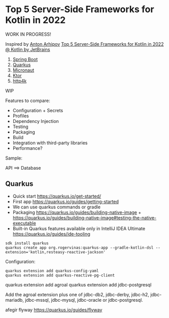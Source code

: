 # Top 5 Server-Side Frameworks for Kotlin in 2022

WORK IN PROGRESS!

Inspired by [Anton Arhipov](https://twitter.com/antonarhipov) [Top 5 Server-Side Frameworks for Kotlin in 2022 @ Kotlin by JetBrains](https://www.youtube.com/watch?v=pYK5KkuZ3aU)

1. [Spring Boot](https://spring.io/projects/spring-boot)
2. [Quarkus](https://quarkus.io/)
3. [Micronaut](https://micronaut.io/)
4. [Ktor](https://ktor.io/docs/welcome.html)
5. [http4k](https://www.http4k.org/)

WIP

Features to compare:
* Configuration + Secrets
* Profiles
* Dependency Injection
* Testing
* Packaging
* Build
* Integration with third-party libraries
* Performance?

Sample:

API ==> Database

## Quarkus

* Quick start https://quarkus.io/get-started/ 
* First app https://quarkus.io/guides/getting-started
* We can use quarkus commands or gradle
* Packaging https://quarkus.io/guides/building-native-image + https://quarkus.io/guides/building-native-image#testing-the-native-executable
* Built-in Quarkus features available only in IntelliJ IDEA Ultimate https://quarkus.io/guides/ide-tooling 

```shell
sdk install quarkus
quarkus create app org.rogervinas:quarkus-app --gradle-kotlin-dsl --extension='kotlin,resteasy-reactive-jackson'
```

Configuration:
```shell
quarkus extension add quarkus-config-yaml
quarkus extension add quarkus-reactive-pg-client
```

quarkus extension add agroal
quarkus extension add jdbc-postgresql

Add the agroal extension plus one of jdbc-db2, jdbc-derby, jdbc-h2, jdbc-mariadb, jdbc-mssql, jdbc-mysql, jdbc-oracle or jdbc-postgresql.


afegir flyway https://quarkus.io/guides/flyway
